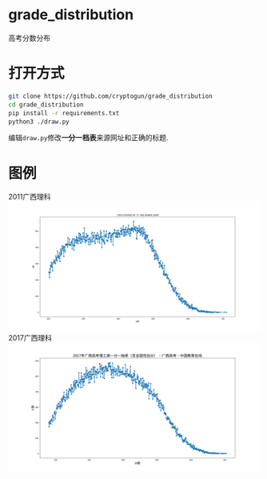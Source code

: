 # grade_distribution
高考分数分布

# 打开方式
```bash
git clone https://github.com/cryptogun/grade_distribution
cd grade_distribution
pip install -r requirements.txt
python3 ./draw.py
```
编辑`draw.py`修改**一分一档表**来源网址和正确的标题.
# 图例
2011广西理科  
![2011广西理科](./2011广西理科.png)
2017广西理科  
![2017广西理科](./2017广西理科.png)
